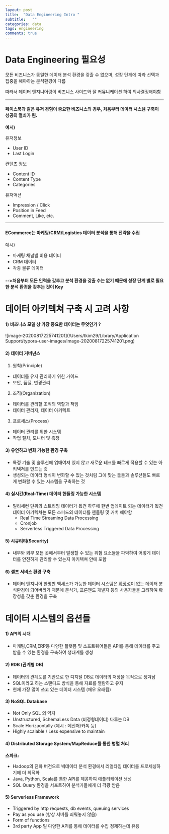 ```yaml
---
layout: post
title:  "Data Engineering Intro "
subtitle:   ""
categories: data
tags: engineering
comments: true
---
```

# Data Engineering 필요성
모든 비즈니스가 동일한 데이터 분석 환경을 갖출 수 없으며, 성장 단계에 따라 선택과 집중을 해야하는 분석환경이 다름

따라서 데이터 엔지니어링이 비즈니스 사이드와 잘 커뮤니케이션 하여 의사결정해야함

---

#### 페이스북과 같은 유저 경험이 중요한 비즈니스의 경우, 처음부터 데이터 시스템 구축이 성공의 열쇠가 됨.

**예시)** 

유저정보

- User ID
- Last Login

컨텐츠 정보

- Content ID
- Content Type
- Categories

유저액션

- Impression / Click
- Position in Feed
- Comment, Like, etc.

---

####  ECommerce는 마케팅/CRM/Logistics 데이터 분석을 통해 전략을 수립

예시)

- 마케팅 채널별 비용 데이터
- CRM 데이터
- 각종 물류 데이터

#### -->처음부터 모든 인력을 갖추고 분석 환경을 갖출 수는 없기 때문에 성장 단계 별로 필요한 분석 환경을 갖추는 것이 Key

# 데이터 아키텍쳐 구축 시 고려 사항

#### 1) 비즈니스 모델 상 가장 중요한 데이터는 무엇인가 ? 

![image-20200817225741201](/Users/tkim29/Library/Application Support/typora-user-images/image-20200817225741201.png)

#### 2) 데이터 거버넌스

 1) 원칙(Principle)

- 데이터를 유지 관리하기 위한 가이드
- 보안, 품질, 변경관리

 2) 조직(Organization)

- 데이터를 관리할 조직의 역할과 책임
- 데이터 관리자, 데이터 아키텍트

 3) 프로세스(Process)

- 데이터 관리를 위한 시스템
- 작업 절차, 모니터 및 측정

#### 3) 유연하고 변화 가능한 환경 구축

- 특정 기술 및 솔루션에 얽매여져 있지 않고 새로운 테크를 빠르게 적용할 수 있는 아키텍쳐를 만드는 것
- 생성되는 데이터 형식이 변화할 수 있는 것처럼 그에 맞는 툴들과 솔루션들도 빠르게 변화할 수 있는 시스템을 구축하는 것

#### 4) 실시간(Real-Time) 데이터 핸들링 가능한 시스템

- 밀리세컨 단위의 스트리밍 데이터가 됬건 하루에 한번 업데이트 되는 데이터가 됬건 데이터 아키텍쳐는 모든 스피드의 데이터를 핸들링 및 커버 해야함
  - Real Time Streaming Data Processing
  - Cronjob
  - Serverless Triggered Data Processing

#### 5) 시큐리티(Security)

- 내부와 외부 모든 곳에서부터 발생할 수 있는 위험 요소들을 파악하여 어떻게 데이터를 안전하게 관리할 수 있는지 아키텍쳐 안에 포함

#### 6) 셀프 서비스 환경 구축

- 데이터 엔지니어 한명만 액세스가 가능한 데이터 시스템은 <u>확장성</u>이 없는 데이터 분석환경이 되어버리기 때문에 분석가, 프론엔드 개발자 등의 사용자들을 고려하여 확장성을 갖춘 환경을 구축

# 데이터 시스템의 옵션들

#### 1) API의 시대

- 마케팅,CRM,ERP등 다양한 플랫폼 및 소프트웨어들은 API를 통해 데이터를 주고 받을 수 있는 환경을 구축하여 생태계를 생성

#### 2) RDB (관계형 DB)

- 데이터의 관계도를 기반으로 한 디지털 DB로 데이터의 저장을 목적으로 생겨남
- SQL이라고 하는 스탠다드 방식을 통해 자료를 열람하고 유지
- 현재 가장 많이 쓰고 있는 데이터 시스템 (매우 오래됨)

#### 3) NoSQL Database

- Not Only SQL 의 약자
- Unstructured, SchemaLess Data (비정형데이터) 다루는 DB
- Scale Horizaontally (예시 : 메신저/카톡 등)
- Highly scalable / Less expensive to maintain

#### 4) Distributed Storage System/MapReduce를 통한 병렬 처리

**스파크:**

- Hadoop의 진화 버전으로 빅데이터 분석 환경에서 리얼타임 데이터를 프로세싱하기에 더 최적화
- Java, Python, Scala를 통한 API를 제공하여 애플리케이션 생성
- SQL Query 환경을 서포트하여 분석가들에게 더 각광 받음

#### 5) Serverless Framework

- Triggered by http requests, db events, queuing services
- Pay as you use (항상 서버를 띄워놓지 않음)
- Form of functions
- 3rd party App 밀 다양한 API를 통해 데이터를 수집 정제하는데 유용

